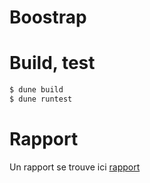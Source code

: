 # Boostrap 

# Build, test

``` sh
$ dune build
$ dune runtest 
```


# Rapport 

Un rapport se trouve ici [rapport](doc/rapport.pdf) 
